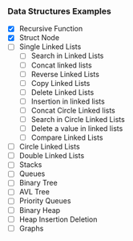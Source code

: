 ### Data Structures Examples

- [X] Recursive Function
- [X] Struct Node
- [ ] Single Linked Lists
  - [ ] Search in Linked Lists
  - [ ] Concat linked lists
  - [ ] Reverse Linked Lists
  - [ ] Copy Linked Lists
  - [ ] Delete Linked Lists
  - [ ] Insertion in linked lists
  - [ ] Concat Circle Linked lists
  - [ ] Search in Circle Linked Lists
  - [ ] Delete a value in linked lists
  - [ ] Compare Linked Lists
- [ ] Circle Linked Lists
- [ ] Double Linked Lists
- [ ] Stacks
- [ ] Queues
- [ ] Binary Tree
- [ ] AVL Tree
- [ ] Priority Queues
- [ ] Binary Heap
- [ ] Heap Insertion Deletion
- [ ] Graphs
